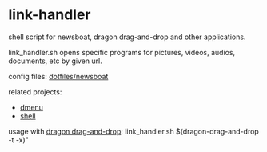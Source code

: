 # link-handler

shell script for newsboat, dragon drag-and-drop and other applications.

link_handler.sh opens specific programs for pictures, videos, audios, documents, etc by given url.

config files: [dotfiles/newsboat](https://github.com/mrdotx/dotfiles/tree/master/.config/newsboat)

related projects:

- [dmenu](https://github.com/mrdotx/dmenu)
- [shell](https://github.com/mrdotx/shell)

usage with [dragon drag-and-drop](https://github.com/mwh/dragon): link_handler.sh $(dragon-drag-and-drop -t -x)"
